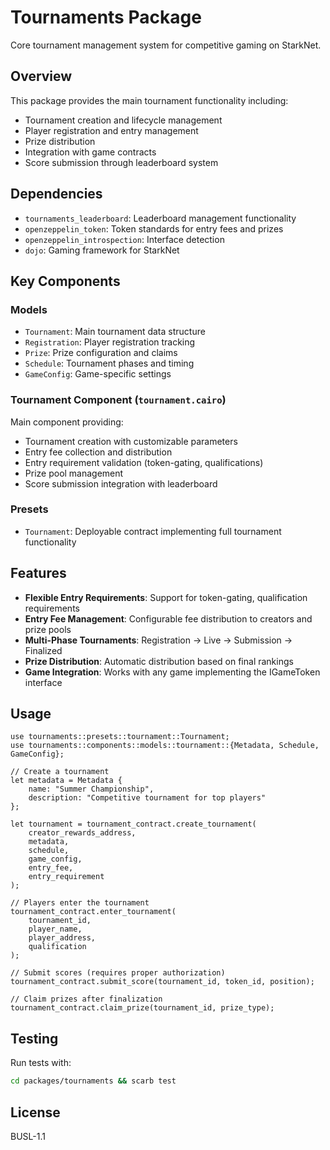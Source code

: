 # Tournaments Package

Core tournament management system for competitive gaming on StarkNet.

## Overview

This package provides the main tournament functionality including:
- Tournament creation and lifecycle management
- Player registration and entry management
- Prize distribution
- Integration with game contracts
- Score submission through leaderboard system

## Dependencies

- `tournaments_leaderboard`: Leaderboard management functionality
- `openzeppelin_token`: Token standards for entry fees and prizes
- `openzeppelin_introspection`: Interface detection
- `dojo`: Gaming framework for StarkNet

## Key Components

### Models
- `Tournament`: Main tournament data structure
- `Registration`: Player registration tracking
- `Prize`: Prize configuration and claims
- `Schedule`: Tournament phases and timing
- `GameConfig`: Game-specific settings

### Tournament Component (`tournament.cairo`)
Main component providing:
- Tournament creation with customizable parameters
- Entry fee collection and distribution
- Entry requirement validation (token-gating, qualifications)
- Prize pool management
- Score submission integration with leaderboard

### Presets
- `Tournament`: Deployable contract implementing full tournament functionality

## Features

- **Flexible Entry Requirements**: Support for token-gating, qualification requirements
- **Entry Fee Management**: Configurable fee distribution to creators and prize pools
- **Multi-Phase Tournaments**: Registration → Live → Submission → Finalized
- **Prize Distribution**: Automatic distribution based on final rankings
- **Game Integration**: Works with any game implementing the IGameToken interface

## Usage

```cairo
use tournaments::presets::tournament::Tournament;
use tournaments::components::models::tournament::{Metadata, Schedule, GameConfig};

// Create a tournament
let metadata = Metadata {
    name: "Summer Championship",
    description: "Competitive tournament for top players"
};

let tournament = tournament_contract.create_tournament(
    creator_rewards_address,
    metadata,
    schedule,
    game_config,
    entry_fee,
    entry_requirement
);

// Players enter the tournament
tournament_contract.enter_tournament(
    tournament_id,
    player_name,
    player_address,
    qualification
);

// Submit scores (requires proper authorization)
tournament_contract.submit_score(tournament_id, token_id, position);

// Claim prizes after finalization
tournament_contract.claim_prize(tournament_id, prize_type);
```

## Testing

Run tests with:
```bash
cd packages/tournaments && scarb test
```

## License

BUSL-1.1